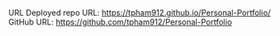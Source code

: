 

URL
Deployed repo URL: https://tpham912.github.io/Personal-Portfolio/
GitHub URL: https://github.com/tpham912/Personal-Portfolio

